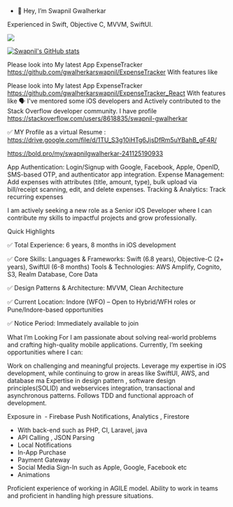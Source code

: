 - 👋 Hey, I’m Swapnil Gwalherkar

Experienced in Swift, Objective C, MVVM,  SwiftUI.

[![](https://visitcount.itsvg.in/api?id=gwalherkarswapnil&label=Profile%20Views&icon=0&pretty=false)](https://visitcount.itsvg.in)


[![Swapnil's GitHub stats](https://github-readme-stats.vercel.app/api?username=gwalherkarswapnil)](https://github.com/gwalherkarswapnil/github-readme-stats)


Please look into My latest App ExpenseTracker https://github.com/gwalherkarswapnil/ExpenseTracker
With features like 

Please look into My latest App ExpenseTracker https://github.com/gwalherkarswapnil/ExpenseTracker_React
With features like 
🗣 I've mentored some iOS developers and
 Actively contributed to the Stack Overflow developer community. I have profile
 https://stackoverflow.com/users/8618835/swapnil-gwalherkar

✅ MY Profile as a virtual Resume : 
https://drive.google.com/file/d/1TU_S3g10iHTg6JjsDfRm5uYBahB_gF4R/

https://bold.pro/my/swapnilgwalherkar-241125190933

App Authentication: Login/Signup with Google, Facebook, Apple, OpenID, SMS-based OTP, and authenticator app integration. Expense Management: Add expenses with attributes (title, amount, type), bulk upload via bill/receipt scanning, edit, and delete expenses. Tracking & Analytics: Track recurring expenses

I am actively seeking a new role as a Senior iOS Developer where I can contribute my skills to impactful projects and grow professionally.

Quick Highlights

✅ Total Experience: 6 years, 8 months in iOS development

✅ Core Skills: Languages & Frameworks: Swift (6.8 years), Objective-C (2+ years), SwiftUI (6-8 months)
Tools & Technologies: AWS Amplify, Cognito, S3, Realm Database, Core Data

✅ Design Patterns & Architecture: MVVM, Clean Architecture

✅ Current Location: Indore (WFO) – Open to Hybrid/WFH roles or Pune/Indore-based opportunities

✅ Notice Period: Immediately available to join

What I’m Looking For
I am passionate about solving real-world problems and crafting high-quality mobile applications. Currently, I’m seeking opportunities where I can:

Work on challenging and meaningful projects.
Leverage my expertise in iOS development, while continuing to grow in areas like SwiftUI, AWS, and database ma
Expertise in design pattern , software design principles(SOLID) and webservices integration, transactional and asynchronous patterns.
Follows TDD and functional approach of development.

Exposure in
  - Firebase Push Notifications, Analytics , Firestore
- With back-end such as PHP, CI, Laravel, java
- API Calling , JSON Parsing
- Local Notifications
- In-App Purchase
- Payment Gateway
- Social Media Sign-In such as Apple, Google, Facebook etc
- Animations

Proficient experience of working in  AGILE model.
Ability to work in teams and proficient in handling high pressure situations.


